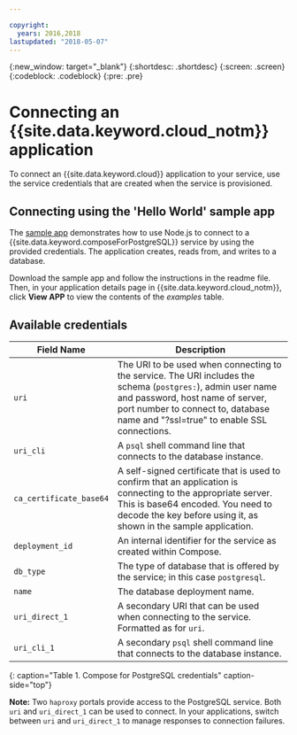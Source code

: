 ```yaml
---

copyright:
  years: 2016,2018
lastupdated: "2018-05-07"
---
```


{:new_window: target="_blank"}
{:shortdesc: .shortdesc}
{:screen: .screen}
{:codeblock: .codeblock}
{:pre: .pre}

# Connecting an {{site.data.keyword.cloud_notm}} application

To connect an {{site.data.keyword.cloud}} application to your service, use the service credentials that are created when the service is provisioned.

## Connecting using the 'Hello World' sample app

The [sample app](https://github.com/IBM-Bluemix/compose-postgresql-helloworld-nodejs) demonstrates how to use Node.js to connect to a {{site.data.keyword.composeForPostgreSQL}} service by using the provided credentials. The application creates, reads from, and writes to a database.

Download the sample app and follow the instructions in the readme file. Then, in your application details page in {{site.data.keyword.cloud_notm}}, click **View APP** to view the contents of the *examples* table.

## Available credentials

Field Name|Description
----------|-----------
`uri`|The URI to be used when connecting to the service. The URI includes the schema (`postgres:`), admin user name and password, host name of server, port number to connect to, database name and "?ssl=true" to enable SSL connections.
`uri_cli`|A `psql` shell command line that connects to the database instance.
`ca_certificate_base64`|A self-signed certificate that is used to confirm that an application is connecting to the appropriate server. This is base64 encoded. You need to decode the key before using it, as shown in the sample application.
`deployment_id`|An internal identifier for the service as created within Compose.
`db_type`|The type of database that is offered by the service; in this case `postgresql`.
`name`|The database deployment name.
`uri_direct_1`|A secondary URI that can be used when connecting to the service. Formatted as for `uri`.
`uri_cli_1`|A secondary `psql` shell command line that connects to the database instance.
{: caption="Table 1. Compose for PostgreSQL credentials" caption-side="top"}

**Note:** Two `haproxy` portals provide access to the PostgreSQL service. Both `uri` and `uri_direct_1` can be used to connect. In your applications, switch between `uri` and `uri_direct_1` to manage responses to connection failures.